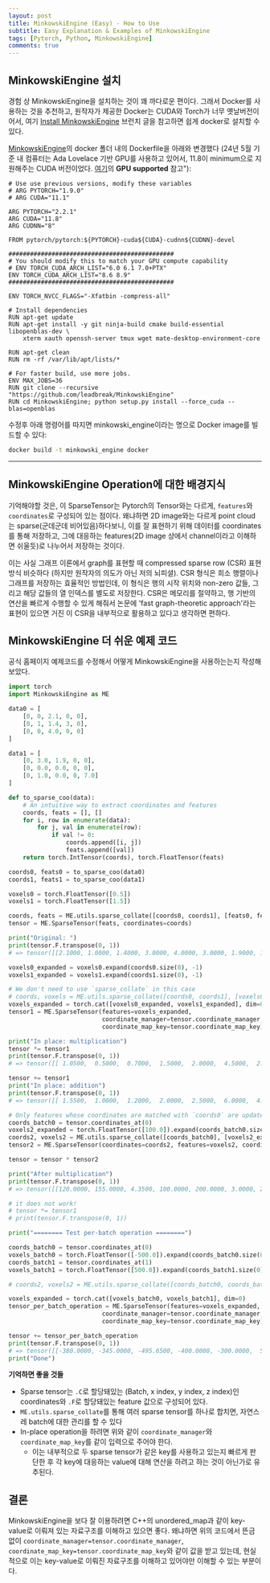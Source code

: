 ```yaml
---
layout: post
title: MinkowskiEngine (Easy) - How to Use
subtitle: Easy Explanation & Examples of MinkowskiEngine
tags: [Pytorch, Python, MinkowskiEngine]
comments: true
---
```


## MinkowskiEngine 설치

경험 상 MinkowskiEngine을 설치하는 것이 꽤 까다로운 편이다.
그래서 Docker를 사용하는 것을 추천하고, 원작자가 제공한 Docker는 CUDA와 Torch가 너무 옛날버전이어서,
여기 [Install MinkowskiEngine](https://brunch.co.kr/@leadbreak/18) 브런치 글을 참고하면 쉽게 docker로 설치할 수 있다.

[MinkowskiEngine](https://github.com/NVIDIA/MinkowskiEngine)의 docker 폴더 내의 Dockerfile을 아래와 변경했다 (24년 5월 기준 내 컴퓨터는 Ada Lovelace 기반 GPU를 사용하고 있어서, 11.8이 minimum으로 지원해주는  CUDA 버전이었다. [여기](https://en.wikipedia.org/wiki/CUDA)의 **GPU supported** 참고"):

```angular2html
# Use use previous versions, modify these variables
# ARG PYTORCH="1.9.0"
# ARG CUDA="11.1"

ARG PYTORCH="2.2.1"
ARG CUDA="11.8"
ARG CUDNN="8"

FROM pytorch/pytorch:${PYTORCH}-cuda${CUDA}-cudnn${CUDNN}-devel

##############################################
# You should modify this to match your GPU compute capability
# ENV TORCH_CUDA_ARCH_LIST="6.0 6.1 7.0+PTX"
ENV TORCH_CUDA_ARCH_LIST="8.6 8.9"
##############################################

ENV TORCH_NVCC_FLAGS="-Xfatbin -compress-all"

# Install dependencies
RUN apt-get update
RUN apt-get install -y git ninja-build cmake build-essential libopenblas-dev \
    xterm xauth openssh-server tmux wget mate-desktop-environment-core

RUN apt-get clean
RUN rm -rf /var/lib/apt/lists/*

# For faster build, use more jobs.
ENV MAX_JOBS=36
RUN git clone --recursive "https://github.com/leadbreak/MinkowskiEngine"
RUN cd MinkowskiEngine; python setup.py install --force_cuda --blas=openblas
```

수정후 아래 명령어를 따지면 minkowski_engine이라는 명으로 Docker image를 빌드할 수 있다:

```bash
docker build -t minkowski_engine docker
```

---

## MinkowskiEngine Operation에 대한 배경지식

기억해야할 것은, 이 SparseTensor는 Pytorch의 Tensor와는 다르게, `features`와 `coordinates`로 구성되어 있는 점이다.
왜냐하면 2D image와는 다르게 point cloud는 sparse(군데군데 비어있음)하다보니, 이를 잘 표현하기 위해 데이터를 coordinates를 통해 저장하고,
그에 대응하는 features(2D image 상에서 channel이라고 이해하면 쉬울듯)로 나누어서 저장하는 것이다.

이는 사실 그래프 이론에서 graph를 표현할 때 compressed sparse row (CSR) 표현방식 비슷하다 (하지만 원작자의 의도가 아닌 저의 뇌피셜).
CSR 형식은 희소 행렬이나 그래프를 저장하는 효율적인 방법인데, 
이 형식은 행의 시작 위치와 non-zero 값들, 그리고 해당 값들의 열 인덱스를 별도로 저장한다. 
CSR은 메모리를 절약하고, 행 기반의 연산을 빠르게 수행할 수 있게 해줘서 논문에 'fast graph-theoretic approach'라는 표현이 있으면 거진 이 CSR을 내부적으로 활용하고 있다고 생각하면 편하다.



## MinkowskiEngine 더 쉬운 예제 코드

공식 홈페이지 예제코드를 수정해서 어떻게 MinkowskiEngine을 사용하는는지 작성해보았다.


```python
import torch
import MinkowskiEngine as ME

data0 = [
    [0, 0, 2.1, 0, 0],
    [0, 1, 1.4, 3, 0],
    [0, 0, 4.0, 0, 0]
]

data1 = [
    [0, 3.0, 1.9, 0, 0],
    [0, 0.0, 0.0, 0, 0],
    [0, 1.0, 0.0, 0, 7.0]
]

def to_sparse_coo(data):
    # An intuitive way to extract coordinates and features
    coords, feats = [], []
    for i, row in enumerate(data):
        for j, val in enumerate(row):
            if val != 0:
                coords.append([i, j])
                feats.append([val])
    return torch.IntTensor(coords), torch.FloatTensor(feats)

coords0, feats0 = to_sparse_coo(data0)
coords1, feats1 = to_sparse_coo(data1)

voxels0 = torch.FloatTensor([0.5])
voxels1 = torch.FloatTensor([1.5])

coords, feats = ME.utils.sparse_collate([coords0, coords1], [feats0, feats1])
tensor = ME.SparseTensor(feats, coordinates=coords)

print("Original: ")
print(tensor.F.transpose(0, 1))
# => tensor([[2.1000, 1.0000, 1.4000, 3.0000, 4.0000, 3.0000, 1.9000, 1.0000, 7.0000]])

voxels0_expanded = voxels0.expand(coords0.size(0), -1)
voxels1_expanded = voxels1.expand(coords1.size(0), -1)

# We don't need to use `sparse_collate` in this case
# coords, voxels = ME.utils.sparse_collate([coords0, coords1], [voxels0_expanded, voxels1_expanded])
voxels_expanded = torch.cat([voxels0_expanded, voxels1_expanded], dim=0)
tensor1 = ME.SparseTensor(features=voxels_expanded,
                          coordinate_manager=tensor.coordinate_manager,
                          coordinate_map_key=tensor.coordinate_map_key)

print("In place: multiplication")
tensor *= tensor1
print(tensor.F.transpose(0, 1))
# => tensor([[ 1.0500,  0.5000,  0.7000,  1.5000,  2.0000,  4.5000,  2.8500,  1.5000, 10.5000]])

tensor += tensor1
print("In place: addition")
print(tensor.F.transpose(0, 1))
# => tensor([[ 1.5500,  1.0000,  1.2000,  2.0000,  2.5000,  6.0000,  4.3500,  3.0000, 12.0000]])

# Only features whose coordinates are matched with `coords0` are updated
coords_batch0 = tensor.coordinates_at(0)
voxels2_expanded = torch.FloatTensor([100.0]).expand(coords_batch0.size(0), -1)
coords2, voxels2 = ME.utils.sparse_collate([coords_batch0], [voxels2_expanded])
tensor2 = ME.SparseTensor(coordinates=coords2, features=voxels2, coordinate_manager=tensor.coordinate_manager)

tensor = tensor * tensor2

print("After multiplication")
print(tensor.F.transpose(0, 1))
# => tensor([[120.0000, 155.0000, 4.3500, 100.0000, 200.0000, 3.0000, 250.0000, 12.0000, 6.0000]])

# it does not work!
# tensor *= tensor1
# print(tensor.F.transpose(0, 1))

print("======== Test per-batch operation ========")

coords_batch0 = tensor.coordinates_at(0)
voxels_batch0 = torch.FloatTensor([-500.0]).expand(coords_batch0.size(0), -1)
coords_batch1 = tensor.coordinates_at(1)
voxels_batch1 = torch.FloatTensor([500.0]).expand(coords_batch1.size(0), -1)

# coords2, voxels2 = ME.utils.sparse_collate([coords_batch0, coords_batch1], [voxels_batch0, voxels_batch1])

voxels_expanded = torch.cat([voxels_batch0, voxels_batch1], dim=0)
tensor_per_batch_operation = ME.SparseTensor(features=voxels_expanded,
                          coordinate_manager=tensor.coordinate_manager,
                          coordinate_map_key=tensor.coordinate_map_key)

tensor += tensor_per_batch_operation
print(tensor.F.transpose(0, 1))
# => tensor([[-380.0000, -345.0000, -495.6500, -400.0000, -300.0000,  503.0000, 750.0000,  512.0000,  506.0000]])
print("Done")
```

**기억하면 좋을 것들**
- Sparse tensor는 `.C`로 할당돼있는 (Batch, x index, y index, z index)인 coordinates와 `.F`로 할당돼있는 feature 값으로 구성되어 있다.
- `ME.utils.sparse_collate`를 통해 여러 sparse tensor를 하나로 합치면, 자연스레 batch에 대한 관리를 할 수 있다
- In-place operation을 하려면 위와 같이 `coordinate_manager`와 `coordinate_map_key`를 같이 입력으로 주어야 한다.
  - 이는 내부적으로 두 sparse tensor가 같은 key를 사용하고 있는지 빠르게 판단한 후 각 key에 대응하는 value에 대해 연산을 하려고 하는 것이 아닌가로 유추된다.
 

## 결론

MinkowskiEngine을 보다 잘 이용하려면 C++의 unordered_map과 같이 key-value로 이뤄져 있는 자료구조를 이해하고 있으면 좋다.
왜냐하면 위의 코드에서 뜬금 없이 `coordinate_manager=tensor.coordinate_manager`, `coordinate_map_key=tensor.coordinate_map_key`와 같이 값을 받고 있는데,
현실적으로 이는 key-value로 이뤄진 자료구조를 이해하고 있어야만 이해할 수 있는 부분이다.

